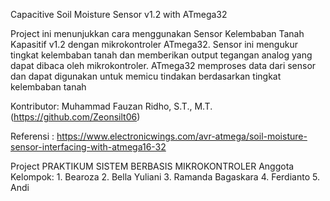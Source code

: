 Capacitive Soil Moisture Sensor v1.2 with ATmega32

Project ini menunjukkan cara menggunakan Sensor Kelembaban Tanah Kapasitif v1.2 dengan mikrokontroler ATmega32. Sensor ini mengukur tingkat kelembaban tanah dan memberikan output tegangan analog yang dapat dibaca oleh mikrokontroler. ATmega32 memproses data dari sensor dan dapat digunakan untuk memicu tindakan berdasarkan tingkat kelembaban tanah


Kontributor: Muhammad Fauzan Ridho, S.T., M.T. (https://github.com/Zeonsilt06)

Referensi : https://www.electronicwings.com/avr-atmega/soil-moisture-sensor-interfacing-with-atmega16-32

Project PRAKTIKUM SISTEM BERBASIS MIKROKONTROLER
Anggota Kelompok: 1. Bearoza 2. Bella Yuliani 3. Ramanda Bagaskara 4. Ferdianto 5. Andi
